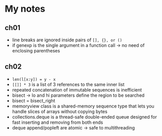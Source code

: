 # My notes

## ch01  

* line breaks are ignored inside pairs of `[], {}, or ()`
* if genexp is the single argument in a function call -> no need of enclosing parentheses

## ch02

* `len(l[x:y]) = y - x`
* `[[]] * 3` is a list of 3 references to the same inner list
* repeated concatenation of immutable sequences is inefficient
* bisect -> lo and hi parameters define the region to be searched
* bisect = bisect_right
* memoryview class is a shared-memory sequence type that lets you handle slices of arrays without copying bytes
* collections.deque is a thread-safe double-ended queue designed for fast inserting and removing from both ends
* deque append/popleft are atomic -> safe to multithreading